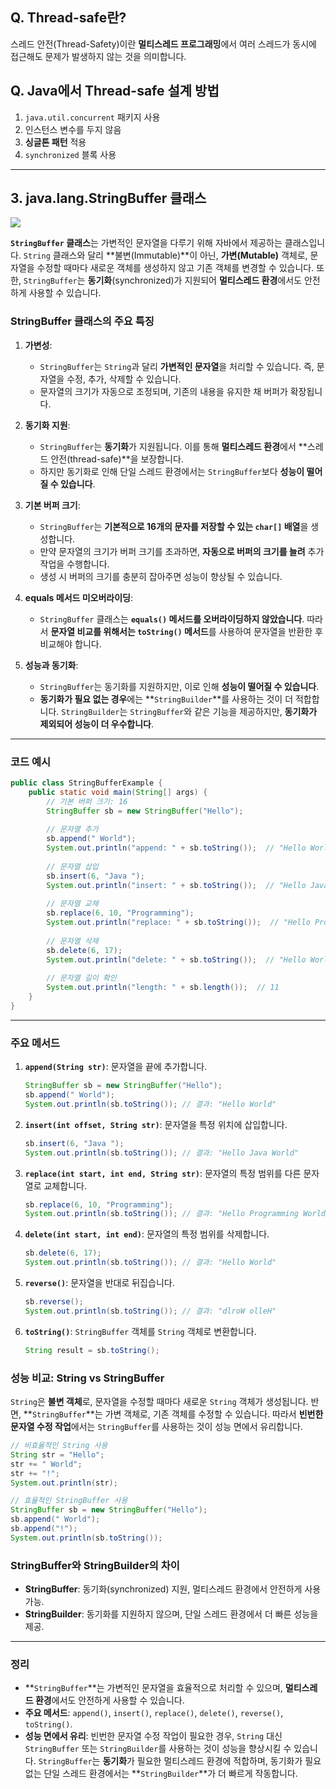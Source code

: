## Q. Thread-safe란?
스레드 안전(Thread-Safety)이란 **멀티스레드 프로그래밍**에서 여러 스레드가 동시에 접근해도 문제가 발생하지 않는 것을 의미합니다.

## Q. Java에서 Thread-safe 설계 방법
1. `java.util.concurrent` 패키지 사용
2. 인스턴스 변수를 두지 않음
3. **싱글톤 패턴** 적용
4. `synchronized` 블록 사용

---

## 3. java.lang.StringBuffer 클래스

![](https://i.ibb.co/BjxNbrw/img.png)

**`StringBuffer` 클래스**는 가변적인 문자열을 다루기 위해 자바에서 제공하는 클래스입니다. `String` 클래스와 달리 **불변(Immutable)**이 아닌, **가변(Mutable)** 객체로, 문자열을 수정할 때마다 새로운 객체를 생성하지 않고 기존 객체를 변경할 수 있습니다. 또한, `StringBuffer`는 **동기화**(synchronized)가 지원되어 **멀티스레드 환경**에서도 안전하게 사용할 수 있습니다.

### StringBuffer 클래스의 주요 특징

1. **가변성**:
    - `StringBuffer`는 `String`과 달리 **가변적인 문자열**을 처리할 수 있습니다. 즉, 문자열을 수정, 추가, 삭제할 수 있습니다.
    - 문자열의 크기가 자동으로 조정되며, 기존의 내용을 유지한 채 버퍼가 확장됩니다.

2. **동기화 지원**:
    - `StringBuffer`는 **동기화**가 지원됩니다. 이를 통해 **멀티스레드 환경**에서 **스레드 안전(thread-safe)**을 보장합니다.
    - 하지만 동기화로 인해 단일 스레드 환경에서는 `StringBuffer`보다 **성능이 떨어질 수 있습니다**.

3. **기본 버퍼 크기**:
    - `StringBuffer`는 **기본적으로 16개의 문자를 저장할 수 있는 `char[]` 배열**을 생성합니다.
    - 만약 문자열의 크기가 버퍼 크기를 초과하면, **자동으로 버퍼의 크기를 늘려** 추가 작업을 수행합니다.
    - 생성 시 버퍼의 크기를 충분히 잡아주면 성능이 향상될 수 있습니다.

4. **equals 메서드 미오버라이딩**:
    - `StringBuffer` 클래스는 **`equals()` 메서드를 오버라이딩하지 않았습니다**. 따라서 **문자열 비교를 위해서는 `toString()` 메서드**를 사용하여 문자열을 반환한 후 비교해야 합니다.

5. **성능과 동기화**:
    - `StringBuffer`는 동기화를 지원하지만, 이로 인해 **성능이 떨어질 수 있습니다**.
    - **동기화가 필요 없는 경우**에는 **`StringBuilder`**를 사용하는 것이 더 적합합니다. `StringBuilder`는 `StringBuffer`와 같은 기능을 제공하지만, **동기화가 제외되어 성능이 더 우수합니다**.

---

### 코드 예시

```java
public class StringBufferExample {
    public static void main(String[] args) {
        // 기본 버퍼 크기: 16
        StringBuffer sb = new StringBuffer("Hello");
        
        // 문자열 추가
        sb.append(" World");
        System.out.println("append: " + sb.toString());  // "Hello World"
        
        // 문자열 삽입
        sb.insert(6, "Java ");
        System.out.println("insert: " + sb.toString());  // "Hello Java World"
        
        // 문자열 교체
        sb.replace(6, 10, "Programming");
        System.out.println("replace: " + sb.toString());  // "Hello Programming World"
        
        // 문자열 삭제
        sb.delete(6, 17);
        System.out.println("delete: " + sb.toString());  // "Hello World"
        
        // 문자열 길이 확인
        System.out.println("length: " + sb.length());  // 11
    }
}
```

---

### 주요 메서드

1. **`append(String str)`**: 문자열을 끝에 추가합니다.
   ```java
   StringBuffer sb = new StringBuffer("Hello");
   sb.append(" World");
   System.out.println(sb.toString()); // 결과: "Hello World"
   ```

2. **`insert(int offset, String str)`**: 문자열을 특정 위치에 삽입합니다.
   ```java
   sb.insert(6, "Java ");
   System.out.println(sb.toString()); // 결과: "Hello Java World"
   ```

3. **`replace(int start, int end, String str)`**: 문자열의 특정 범위를 다른 문자열로 교체합니다.
   ```java
   sb.replace(6, 10, "Programming");
   System.out.println(sb.toString()); // 결과: "Hello Programming World"
   ```

4. **`delete(int start, int end)`**: 문자열의 특정 범위를 삭제합니다.
   ```java
   sb.delete(6, 17);
   System.out.println(sb.toString()); // 결과: "Hello World"
   ```

5. **`reverse()`**: 문자열을 반대로 뒤집습니다.
   ```java
   sb.reverse();
   System.out.println(sb.toString()); // 결과: "dlroW olleH"
   ```

6. **`toString()`**: `StringBuffer` 객체를 `String` 객체로 변환합니다.
   ```java
   String result = sb.toString();
   ```

### 성능 비교: String vs StringBuffer

`String`은 **불변 객체**로, 문자열을 수정할 때마다 새로운 `String` 객체가 생성됩니다. 반면, **`StringBuffer`**는 가변 객체로, 기존 객체를 수정할 수 있습니다. 따라서 **빈번한 문자열 수정 작업**에서는 `StringBuffer`를 사용하는 것이 성능 면에서 유리합니다.

```java
// 비효율적인 String 사용
String str = "Hello";
str += " World";
str += "!";
System.out.println(str);

// 효율적인 StringBuffer 사용
StringBuffer sb = new StringBuffer("Hello");
sb.append(" World");
sb.append("!");
System.out.println(sb.toString());
```

### StringBuffer와 StringBuilder의 차이

- **StringBuffer**: 동기화(synchronized) 지원, 멀티스레드 환경에서 안전하게 사용 가능.
- **StringBuilder**: 동기화를 지원하지 않으며, 단일 스레드 환경에서 더 빠른 성능을 제공.

---

### 정리

- **`StringBuffer`**는 가변적인 문자열을 효율적으로 처리할 수 있으며, **멀티스레드 환경**에서도 안전하게 사용할 수 있습니다.
- **주요 메서드**: `append()`, `insert()`, `replace()`, `delete()`, `reverse()`, `toString()`.
- **성능 면에서 유리**: 빈번한 문자열 수정 작업이 필요한 경우, `String` 대신 `StringBuffer` 또는 `StringBuilder`를 사용하는 것이 성능을 향상시킬 수 있습니다. `StringBuffer`는 **동기화**가 필요한 멀티스레드 환경에 적합하며, 동기화가 필요 없는 단일 스레드 환경에서는 **`StringBuilder`**가 더 빠르게 작동합니다.